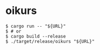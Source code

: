# oikurs

```
$ cargo run -- "${URL}"
$ # or
$ cargo build --release
$ ./target/release/oikurs "${URL}"
```
